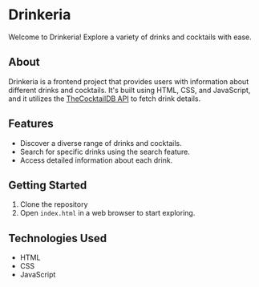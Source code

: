 # Drinkeria

Welcome to Drinkeria! Explore a variety of drinks and cocktails with ease.

## About

Drinkeria is a frontend project that provides users with information about different drinks and cocktails. It's built using HTML, CSS, and JavaScript, and it utilizes the [TheCocktailDB API](https://www.thecocktaildb.com/api/json) to fetch drink details.

## Features

- Discover a diverse range of drinks and cocktails.
- Search for specific drinks using the search feature.
- Access detailed information about each drink.

## Getting Started

1. Clone the repository
2. Open `index.html` in a web browser to start exploring.

## Technologies Used

- HTML
- CSS
- JavaScript
